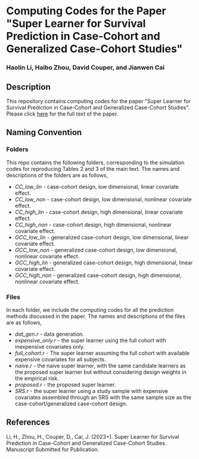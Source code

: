 # Computing Codes for the Paper "Super Learner for Survival Prediction in Case-Cohort and Generalized Case-Cohort Studies"
### Haolin Li, Haibo Zhou, David Couper, and Jianwen Cai

## Description

This repository contains computing codes for the paper "Super Learner for Survival Prediction in Case-Cohort and Generalized Case-Cohort Studies". Please click [here](https://www.google.com) for the full text of the paper. 

## Naming Convention 

### Folders

This repo contains the following folders, corresponding to the simulation codes for reproducing Tables 2 and 3 of the main text. The names and descriptions of the folders are as follows,

* *CC_low_lin* - case-cohort design, low dimensional, linear covariate effect.
* *CC_low_non* - case-cohort design, low dimensional, nonlinear covariate effect.
* *CC_high_lin* - case-cohort design, high dimensional, linear covariate effect.
* *CC_high_non* - case-cohort design, high dimensional, nonlinear covariate effect.
* *GCC_low_lin* - generalized case-cohort design, low dimensional, linear covariate effect.
* *GCC_low_non* - generalized case-cohort design, low dimensional, nonlinear covariate effect.
* *GCC_high_lin* - generalized case-cohort design, high dimensional, linear covariate effect.
* *GCC_high_non* - generalized case-cohort design, high dimensional, nonlinear covariate effect. 

### Files

In each folder, we include the computing codes for all the prediction methods discussed in the paper. The names and descriptions of the files are as follows,

* *dat_gen.r* - data generation.
* *expensive_only.r* - the super learner using the full cohort with inexpensive covariates only.
* *full_cohort.r* - The super learner assuming the full cohort with available expensive covariates for all subjects.
* *naive.r* - the naive super learner, with the same candidate learners as the proposed super learner but without considering design weights in the empirical risk. 
* *proposed.r* - the proposed super learner.
* *SRS.r* - the super learner using a study sample with expensive covariates assembled through an SRS with the same sample size as the case-cohort/generalized case-cohort design.


## References

Li, H., Zhou, H., Couper, D., Cai, J. (2023+). Super Learner for Survival Prediction in Case-Cohort and Generalized Case-Cohort Studies. Manuscript Submitted for Publication.
